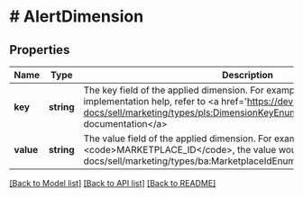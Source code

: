 # # AlertDimension

## Properties

Name | Type | Description | Notes
------------ | ------------- | ------------- | -------------
**key** | **string** | The key field of the applied dimension. For example, the marketplace Id. For implementation help, refer to &lt;a href&#x3D;&#39;https://developer.ebay.com/api-docs/sell/marketing/types/pls:DimensionKeyEnum&#39;&gt;eBay API documentation&lt;/a&gt; | [optional]
**value** | **string** | The value field of the applied dimension. For example, if the key is a &lt;code&gt;MARKETPLACE_ID&lt;/code&gt;, the value would be from &lt;a href&#x3D;&#39;/api-docs/sell/marketing/types/ba:MarketplaceIdEnum&#39;&gt;MarketplaceIdEnum&lt;/a&gt;. | [optional]

[[Back to Model list]](../../README.md#models) [[Back to API list]](../../README.md#endpoints) [[Back to README]](../../README.md)
